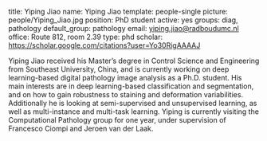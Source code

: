 title: Yiping Jiao
name: Yiping Jiao
template: people-single
picture: people/Yiping_Jiao.jpg
position: PhD student
active: yes
groups: diag, pathology
default_group: pathology
email: yiping.jiao@radboudumc.nl
office: Route 812, room 2.39
type: phd
scholar: https://scholar.google.com/citations?user=Yo30RigAAAAJ

Yiping Jiao received his Master’s degree in Control Science and Engineering from Southeast University, China, and is currently working on deep learning-based digital pathology image analysis as a Ph.D. student. His main interests are in deep learning-based classification and segmentation, and on how to gain robustness to staining and deformation variabilities. Additionally he is looking at semi-supervised and unsupervised learning, as well as multi-instance and multi-task learning. Yiping is currently visiting the Computational Pathology group for one year, under supervision of Francesco Ciompi and Jeroen van der Laak.

